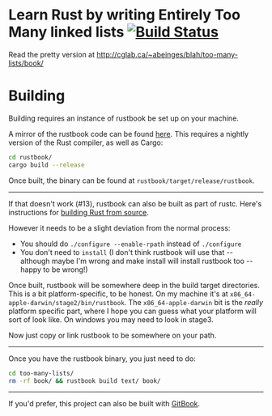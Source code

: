 # Learn Rust by writing Entirely Too Many linked lists [![Build Status](https://travis-ci.org/rust-unofficial/too-many-lists.svg?branch=master)](https://travis-ci.org/rust-unofficial/too-many-lists)

Read the pretty version at http://cglab.ca/~abeinges/blah/too-many-lists/book/

# Building

Building requires an instance of rustbook be set up on your machine.

A mirror of the rustbook code can be found [here](https://github.com/steveklabnik/rustbook).
This requires a nightly version of the Rust compiler, as well as Cargo:

```sh
cd rustbook/
cargo build --release
```

Once built, the binary can be found at `rustbook/target/release/rustbook`.

---

If that doesn't work (#13), rustbook can also be built as part of rustc.
Here's instructions for
[building Rust from source](https://github.com/rust-lang/rust/#building-from-source).

However it needs to be a slight deviation from the normal process:

* You should do `./configure --enable-rpath` instead of `./configure`
* You don't need to `install` (I don't think rustbook will use that -- although
  maybe I'm wrong and make install will install rustbook too -- happy to be wrong!)

Once built, rustbook will be somewhere deep in the build target
directories. This is a bit platform-specific, to be honest. On my
machine it's at `x86_64-apple-darwin/stage2/bin/rustbook`. The
`x86_64-apple-darwin` bit is the *really* platform specific part,
where I hope you can guess what your platform will sort of look
like. On windows you may need to look in stage3.

Now just copy or link rustbook to be somewhere on your path.

---

Once you have the rustbook binary, you just need to do:

```sh
cd too-many-lists/
rm -rf book/ && rustbook build text/ book/
```

---

If you'd prefer, this project can also be built with
[GitBook](https://github.com/GitbookIO/gitbook).
